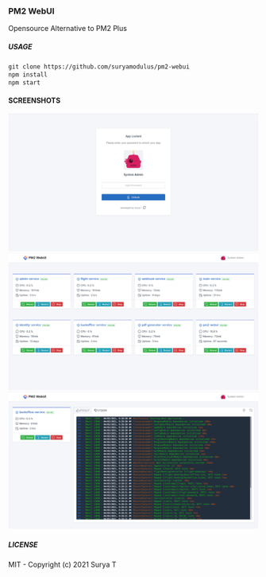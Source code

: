 ### PM2 WebUI
Opensource Alternative to PM2 Plus

##### USAGE
```
git clone https://github.com/suryamodulus/pm2-webui
npm install
npm start
```

#### SCREENSHOTS
![PM2 Webui Unlock](/src/public/assets/images/app/screenshots/unlock.png?raw=true "PM2 WebUI Unlock")
![PM2 Webui Dashboard](/src/public/assets/images/app/screenshots/dashboard.png?raw=true "PM2 WebUI Dashboard")
![PM2 Webui App](/src/public/assets/images/app/screenshots/app.png?raw=true "PM2 WebUI App")

##### LICENSE
MIT - Copyright (c) 2021 Surya T
